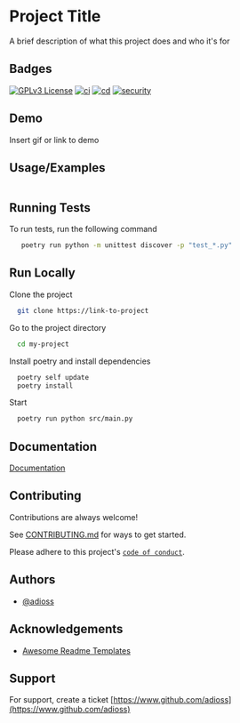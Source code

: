 # Project Title

A brief description of what this project does and who it's for

## Badges

[![GPLv3 License](https://img.shields.io/badge/License-GPL%20v3-yellow.svg)](https://opensource.org/licenses/)
[![ci](https://github.com/adioss/python-template/actions/workflows/ci.yml/badge.svg)](https://github.com/adioss/python-template/actions/workflows/ci.yml)
[![cd](https://github.com/adioss/python-template/actions/workflows/cd.yml/badge.svg)](https://github.com/adioss/python-template/actions/workflows/cd.yml)
[![security](https://github.com/adioss/python-template/actions/workflows/security.yml/badge.svg)](https://github.com/adioss/python-template/actions/workflows/security.yml)

## Demo

Insert gif or link to demo

## Usage/Examples

```python

```

## Running Tests

To run tests, run the following command

```bash
   poetry run python -m unittest discover -p "test_*.py"
```

## Run Locally

Clone the project

```bash
  git clone https://link-to-project
```

Go to the project directory

```bash
  cd my-project
```

Install poetry and install dependencies

```bash
  poetry self update
  poetry install
```

Start

```bash
  poetry run python src/main.py 
```

## Documentation

[Documentation](https://linktodocumentation)

## Contributing

Contributions are always welcome!

See [CONTRIBUTING.md](CONTRIBUTING.md) for ways to get started.

Please adhere to this project's [`code of conduct`](CODE_OF_CONDUCT.md).

## Authors

- [@adioss](https://www.github.com/adioss)

## Acknowledgements

- [Awesome Readme Templates](https://awesomeopensource.com/project/elangosundar/awesome-README-templates)

## Support

For support, create a ticket [https://www.github.com/adioss](https://www.github.com/adioss)